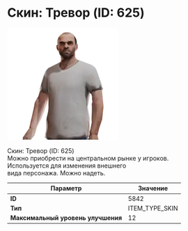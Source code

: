 # Скин: Тревор (ID: 625)

![Item Image](../img/5842.webp?raw=true)

Скин: Тревор (ID: 625)<br>Можно приобрести на центральном рынке у игроков.<br>Используется для изменения внешнего<br>вида персонажа. Можно надеть.


| Параметр | Значение |
|----------|----------|
| **ID** | 5842 |
| **Тип** | ITEM_TYPE_SKIN |
| **Максимальный уровень улучшения** | 12 |

